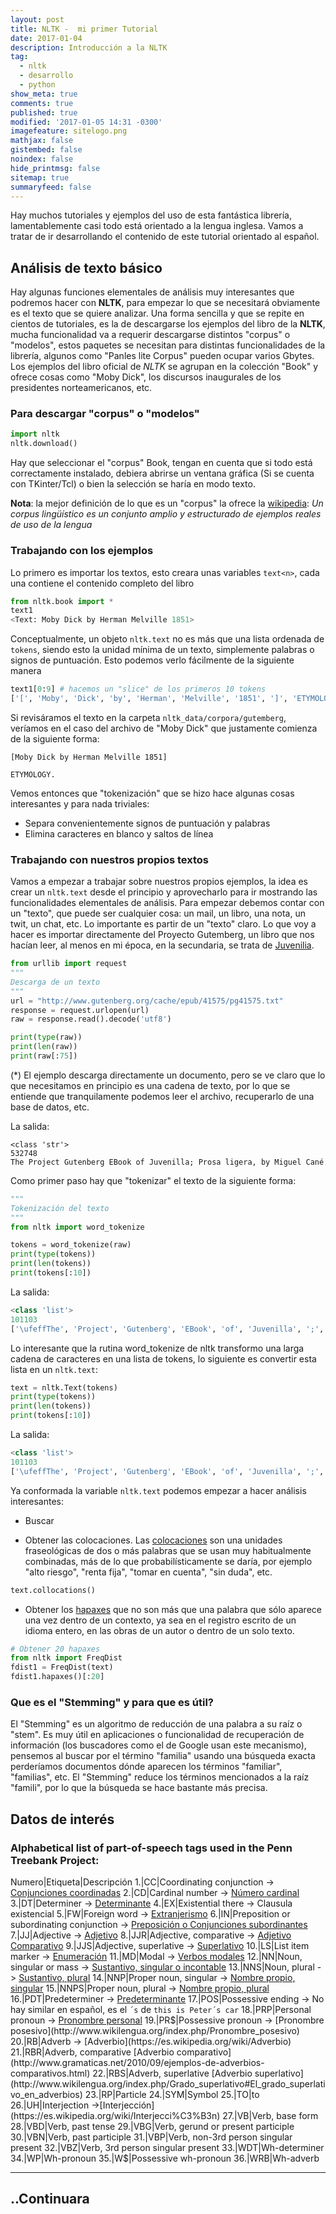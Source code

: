 ```yaml
---
layout: post
title: NLTK -  mi primer Tutorial
date: 2017-01-04
description: Introducción a la NLTK
tag:
  - nltk
  - desarrollo
  - python
show_meta: true
comments: true
published: true
modified: '2017-01-05 14:31 -0300'
imagefeature: sitelogo.png
mathjax: false
gistembed: false
noindex: false
hide_printmsg: false
sitemap: true
summaryfeed: false
---
```


Hay muchos tutoriales y ejemplos del uso de esta fantástica librería,
lamentablemente casi todo está orientado a la lengua inglesa. Vamos a tratar de
ir desarrollando el contenido de este tutorial orientado al español. 

## Análisis de texto básico

Hay algunas funciones elementales de análisis muy interesantes que podremos
hacer con **NLTK**, para empezar lo que se necesitará obviamente es el texto
que se quiere analizar. Una forma sencilla y que se repite en cientos de
tutoriales, es la de descargarse los ejemplos del libro de la **NLTK**, mucha
funcionalidad va a requerir descargarse distintos "corpus" o "modelos", estos
paquetes se necesitan para distintas funcionalidades de la librería, algunos
como "Panles lite Corpus" pueden ocupar varios Gbytes. Los ejemplos del libro
oficial de *NLTK* se agrupan en la colección "Book" y ofrece cosas como "Moby
Dick", los discursos inaugurales de los presidentes norteamericanos, etc. 

### Para descargar "corpus" o "modelos"

```python
import nltk
nltk.download()
```

Hay que seleccionar el "corpus" Book, tengan en cuenta que si todo está
correctamente instalado, debiera abrirse un ventana gráfica (Si se cuenta con
TKinter/Tcl) o bien la selección se haría en modo texto.

**Nota**: la mejor definición de lo que es un "corpus" la ofrece la
[wikipedia](https://es.wikipedia.org/wiki/Corpus_ling%C3%BC%C3%ADstico): _Un
corpus lingüístico es un conjunto amplio y estructurado de ejemplos reales de
uso de la lengua_


### Trabajando con los ejemplos

Lo primero es importar los textos, esto creara unas variables `text<n>`, cada
una contiene el contenido completo del libro

```python
from nltk.book import *
text1
<Text: Moby Dick by Herman Melville 1851>
```

Conceptualmente, un objeto `nltk.text` no es más que una lista ordenada de
`tokens`, siendo esto la unidad mínima de un texto, simplemente palabras o
signos de puntuación. Esto podemos verlo fácilmente de la siguiente manera

```python
text1[0:9] # hacemos un "slice" de los primeros 10 tokens 
['[', 'Moby', 'Dick', 'by', 'Herman', 'Melville', '1851', ']', 'ETYMOLOGY', '.']
```

Si revisáramos el texto en la carpeta `nltk_data/corpora/gutemberg`, veríamos
en el caso del archivo de "Moby Dick" que justamente comienza de la siguiente
forma:
	
	[Moby Dick by Herman Melville 1851]
	
	ETYMOLOGY.

Vemos entonces que "tokenización" que se hizo hace algunas cosas interesantes y
para nada triviales:

* Separa convenientemente signos de puntuación y palabras
* Elimina caracteres en blanco y saltos de línea 


### Trabajando con nuestros propios textos

Vamos a empezar a trabajar sobre nuestros propios ejemplos, la idea es crear un
`nltk.text` desde el principio y aprovecharlo para ir mostrando las
funcionalidades elementales de análisis. Para empezar debemos contar con un
"texto", que puede ser cualquier cosa: un mail, un libro, una nota, un twit, un
chat, etc. Lo importante es partir de un "texto" claro. Lo que voy a hacer es
importar directamente del Proyecto Gutemberg, un libro que nos hacían leer, al
menos en mi época, en la secundaria, se trata de
[Juvenilia](http://www.gutenberg.org/ebooks/41575.txt.utf-8).


```python 
from urllib import request
"""
Descarga de un texto
"""
url = "http://www.gutenberg.org/cache/epub/41575/pg41575.txt"
response = request.urlopen(url)
raw = response.read().decode('utf8')

print(type(raw))
print(len(raw))
print(raw[:75])
``` 

(*) El ejemplo descarga directamente un documento, pero se ve claro que lo que
necesitamos en principio es una cadena de texto, por lo que se entiende que
tranquilamente podemos leer el archivo, recuperarlo de una base de datos, etc.

La salida:

``` text
<class 'str'>
532748
The Project Gutenberg EBook of Juvenilla; Prosa ligera, by Miguel Cané
```

Como primer paso hay que "tokenizar" el texto de la siguiente forma:

```python 
"""
Tokenización del texto
"""
from nltk import word_tokenize

tokens = word_tokenize(raw)
print(type(tokens))
print(len(tokens))
print(tokens[:10])
``` 

La salida:

```python 
<class 'list'>
101103
['\ufeffThe', 'Project', 'Gutenberg', 'EBook', 'of', 'Juvenilla', ';', 'Prosa', 'ligera', ',']
``` 

Lo interesante que la rutina word_tokenize de nltk transformo una larga cadena
de caracteres en una lista de tokens, lo siguiente es convertir esta lista en
un `nltk.text`:

```python 
text = nltk.Text(tokens)
print(type(tokens))
print(len(tokens))
print(tokens[:10])
```	

La salida:

```python 
<class 'list'>
101103
['\ufeffThe', 'Project', 'Gutenberg', 'EBook', 'of', 'Juvenilla', ';', 'Prosa', 'ligera', ',']
```	

Ya conformada la variable `nltk.text` podemos empezar a hacer análisis interesantes:

* Buscar 

* Obtener las colocaciones. Las
  [colocaciones](https://es.wikipedia.org/wiki/Colocaci%C3%B3n) son una
  unidades fraseológicas de dos o más palabras que se usan muy habitualmente
  combinadas, más de lo que probabilísticamente se daría, por ejemplo "alto
  riesgo", "renta fija", "tomar en cuenta", "sin duda", etc. 

```python	
text.collocations()
```	
 
* Obtener los [hapaxes](https://es.wikipedia.org/wiki/H%C3%A1pax) que no son
  más que una palabra que sólo aparece una vez dentro de un contexto, ya sea en
  el registro escrito de un idioma entero, en las obras de un autor o dentro de
  un solo texto. 

```python 
# Obtener 20 hapaxes
from nltk import FreqDist
fdist1 = FreqDist(text)
fdist1.hapaxes()[:20]
``` 

### Que es el "Stemming" y para que es útil?

El "Stemming" es un algoritmo de reducción de una palabra a su raíz o "stem".
Es muy útil en aplicaciones o funcionalidad de recuperación de información (los
buscadores como el de Google usan este mecanismo), pensemos al buscar por el
término "familia" usando una búsqueda exacta perderíamos documentos dónde
aparecen los términos "familiar", "familias", etc. El "Stemming" reduce  los
términos mencionados a la raíz "famili", por lo que la búsqueda se hace
bastante más precisa.

## Datos de interés

### Alphabetical list of part-of-speech tags used in the Penn Treebank Project:

Numero|Etiqueta|Descripción
1.|CC|Coordinating conjunction -> [Conjunciones coordinadas](https://es.wikipedia.org/wiki/Conjunci%C3%B3n_(gram%C3%A1tica))
2.|CD|Cardinal number -> [Número cardinal](http://www.wikilengua.org/index.php/N%C3%BAmero_cardinal)
3.|DT|Determiner -> [Determinante](https://es.wikipedia.org/wiki/Determinante_(ling%C3%BC%C3%ADstica))
4.|EX|Existential there -> Clausula existencial
5.|FW|Foreign word -> [Extranjerismo](https://es.wikipedia.org/wiki/Extranjerismo)
6.|IN|Preposition or subordinating conjunction -> [Preposición o Conjunciones subordinantes](https://es.wikipedia.org/wiki/Conjunci%C3%B3n_(gram%C3%A1tica))
7.|JJ|Adjective -> [Adjetivo](https://es.wikipedia.org/wiki/Adjetivo)
8.|JJR|Adjective, comparative -> [Adjetivo Comparativo](https://es.wikipedia.org/wiki/Adjetivo_comparativo)
9.|JJS|Adjective, superlative -> [Superlativo](https://es.wikipedia.org/wiki/Superlativo)
10.|LS|List item marker -> [Enumeración](http://www.wikilengua.org/index.php/Enumeraci%C3%B3n)
11.|MD|Modal -> [Verbos modales](https://en.wikipedia.org/wiki/Modal_verb)
12.|NN|Noun, singular or mass -> [Sustantivo, singular o incontable](https://es.wikipedia.org/wiki/Sustantivo)
13.|NNS|Noun, plural -> [Sustantivo, plural](https://es.wikipedia.org/wiki/Sustantivo)
14.|NNP|Proper noun, singular -> [Nombre propio, singular](https://es.wikipedia.org/wiki/Nombre_propio)
15.|NNPS|Proper noun, plural -> [Nombre propio, plural](https://es.wikipedia.org/wiki/Nombre_propio)
16.|PDT|Predeterminer -> [Predeterminante](https://es.wikipedia.org/wiki/Determinante_(ling%C3%BC%C3%ADstica))
17.|POS|Possessive ending -> No hay similar en español, es el `´s` de `this is Peter´s car`
18.|PRP|Personal pronoun -> [Pronombre personal](https://es.wikipedia.org/wiki/Pronombre_personal)
19.|PR$|Possessive pronoun -> [Pronombre posesivo](http://www.wikilengua.org/index.php/Pronombre_posesivo)
20.|RB|Adverb -> [Adverbio](https://es.wikipedia.org/wiki/Adverbio)
21.|RBR|Adverb, comparative [Adverbio comparativo](http://www.gramaticas.net/2010/09/ejemplos-de-adverbios-comparativos.html)
22.|RBS|Adverb, superlative [Adverbio superlativo](http://www.wikilengua.org/index.php/Grado_superlativo#El_grado_superlativo_en_adverbios)
23.|RP|Particle
24.|SYM|Symbol
25.|TO|to
26.|UH|Interjection ->[Interjección](https://es.wikipedia.org/wiki/Interjecci%C3%B3n)
27.|VB|Verb, base form
28.|VBD|Verb, past tense
29.|VBG|Verb, gerund or present participle
30.|VBN|Verb, past participle
31.|VBP|Verb, non-3rd person singular present
32.|VBZ|Verb, 3rd person singular present
33.|WDT|Wh-determiner
34.|WP|Wh-pronoun
35.|W$|Possessive wh-pronoun
36.|WRB|Wh-adverb


----
## ..Continuara

